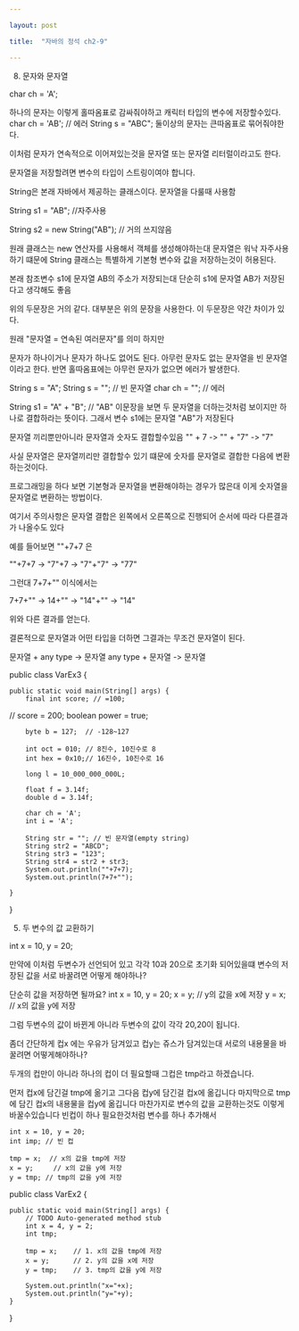 ```yaml
---

layout: post

title:  "자바의 정석 ch2-9"

---
```


8. 문자와 문자열

char ch = 'A';

하나의 문자는 이렇게 홀따옴표로 감싸줘야하고
캐릭터 타입의 변수에 저장할수있다.
char ch = 'AB'; // 에러
String s = "ABC"; 
둘이상의 문자는 큰따옴표로 묶어줘야한다.

이처럼 문자가 연속적으로 이어져있는것을  문자열 또는
문자열 리터럴이라고도 한다.

문자열을 저장할려면 변수의 타입이 스트링이여야 합니다.

String은 본래 자바에서 제공하는 클래스이다.
문자열을 다룰때 사용함

String s1 = "AB";                //자주사용 

String s2 = new String("AB");  // 거의 쓰지않음

원래 클래스는 new 연산자를 사용해서 객체를 생성해야하는대
문자열은 워낙 자주사용하기 떄문에 String 클래스는 특별하게
기본형 변수와 값을 저장하는것이 허용된다.

본래 참조변수 s1에 문자열 AB의 주소가 저장되는대 
단순히 s1에 문자열 AB가 저장된다고 생각해도 좋음

위의 두문장은 거의 같다.
대부분은 위의 문장을 사용한다. 
이 두문장은 약간 차이가 있다.

원래 "문자열 = 연속된 여러문자"를 의미 하지만 

문자가 하나이거나 문자가 하나도 없어도 된다.
아무런 문자도 없는 문자열을 빈 문자열이라고 한다.
반면 홀따옴표에는 아무런 문자가 없으면 에러가 발생한다.

String s = "A";
String s = ""; // 빈 문자열
char ch = ""; // 에러

String s1 = "A" + "B"; // "AB"
이문장을 보면 두 문자열을 더하는것처럼 보이지만
하나로 결합하라는 뜻이다.
그래서 변수 s1에는 문자열 "AB"가 저장된다

문자열 끼리뿐만아니라 문자열과 숫자도 결합할수있음
"" + 7  ->  "" + "7"  -> "7"

사실 문자열은 문자열끼리만 결합할수 있기 떄문에 
숫자를 문자열로 결합한 다음에  변환하는것이다.

프로그래밍을 하다 보면 기본형과 문자열을 변환해야하는 경우가 많은대
이게 숫자열을 문자열로 변환하는 방법이다.

여기서 주의사항은 문자열 결합은 왼쪽에서 오른쪽으로 진행되어
순서에 따라 다른결과가 나올수도 있다

예를 들어보면
""+7+7 은 

""+7+7 -> "7"+7  -> "7"+"7"  -> "77"

그런대 7+7+"" 이식에서는

7+7+"" -> 14+"" -> "14"+"" -> "14"

위와 다른 결과를 얻는다.

결론적으로 문자열과 어떤 타입을 더하면 그결과는 무조건
문자열이 된다. 

문자열 +  any type ->  문자열
any type + 문자열  ->  문자열


public class VarEx3 {

	public static void main(String[] args) {
		final int score; // =100;
//		score = 200;
		boolean power = true;
		
		
		byte b = 127;  // -128~127
		
		int oct = 010; // 8진수, 10진수로 8
		int hex = 0x10;// 16진수, 10진수로 16 
		
		long l = 10_000_000_000L;
		
		float f = 3.14f;
		double d = 3.14f;
 	
		char ch = 'A';
		int i = 'A';
		
		String str = ""; // 빈 문자열(empty string)
		String str2 = "ABCD";
		String str3 = "123";
		String str4 = str2 + str3;
 		System.out.println(""+7+7);
 		System.out.println(7+7+"");
	
	}

}

5. 두 변수의 값 교환하기 

int x = 10, y = 20; 

만약에 이처럼 두변수가 선언되어 있고
각각 10과 20으로 초기화 되어있을떄 
변수의 저장된 값을 서로 바꿀려면 어떻게 해야하나?

단순히 값을 저장하면 될까요?
int x = 10, y = 20;
x = y;   // y의 값을 x에 저장
y = x;   // x의 값을 y에 저장

그럼 두변수의 값이 바뀐게 아니라 두변수의 값이 각각 20,20이 됩니다.

좀더 간단하게 컵x 에는 우유가 담겨있고
컵y는 쥬스가 담겨있는대 서로의 내용물을 바꿀려면 어떻게해야하나?

두개의 컵만이 아니라  하나의 컵이 더 필요할때 그컵은 tmp라고 하겠습니다.

먼저 컵x에 담긴걸 tmp에 옮기고 
그다음 컵y에 담긴걸 컵x에 옮깁니다
마지막으로 tmp에 담긴 컵x의 내용물을 컵y에 옮깁니다
마찬가지로 변수의 값을 교환하는것도 이렇게 바꿀수있습니다
빈컵이 하나 필요한것처럼 변수를 하나 추가해서

	int x = 10, y = 20;
	int imp; // 빈 컵 

	tmp = x;  // x의 값을 tmp에 저장
	x = y;     // x의 값을 y에 저장
	y = tmp; // tmp의 값을 y에 저장

public class VarEx2 {

	public static void main(String[] args) {
		// TODO Auto-generated method stub
		int x = 4, y = 2;
		int tmp;
	
		tmp = x;    // 1. x의 값을 tmp에 저장
		x = y;      // 2. y의 값을 x에 저장
		y = tmp;    // 3. tmp의 값을 y에 저장
		
		System.out.println("x="+x);
		System.out.println("y="+y);
	}

}
 

